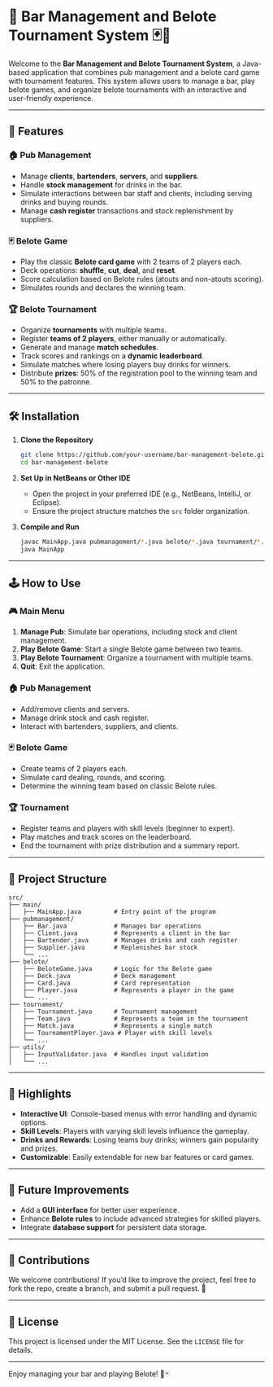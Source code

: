 # 🎉 Bar Management and Belote Tournament System 🃏🍹

Welcome to the **Bar Management and Belote Tournament System**, a Java-based application that combines pub management and a belote card game with tournament features. This system allows users to manage a bar, play belote games, and organize belote tournaments with an interactive and user-friendly experience.

---

## 🌟 Features

### 🏠 **Pub Management**
- Manage **clients**, **bartenders**, **servers**, and **suppliers**.
- Handle **stock management** for drinks in the bar.
- Simulate interactions between bar staff and clients, including serving drinks and buying rounds.
- Manage **cash register** transactions and stock replenishment by suppliers.

### 🃏 **Belote Game**
- Play the classic **Belote card game** with 2 teams of 2 players each.
- Deck operations: **shuffle**, **cut**, **deal**, and **reset**.
- Score calculation based on Belote rules (atouts and non-atouts scoring).
- Simulates rounds and declares the winning team.

### 🏆 **Belote Tournament**
- Organize **tournaments** with multiple teams.
- Register **teams of 2 players**, either manually or automatically.
- Generate and manage **match schedules**.
- Track scores and rankings on a **dynamic leaderboard**.
- Simulate matches where losing players buy drinks for winners.
- Distribute **prizes**: 50% of the registration pool to the winning team and 50% to the patronne.

---

## 🛠️ **Installation**

1. **Clone the Repository**
   ```bash
   git clone https://github.com/your-username/bar-management-belote.git
   cd bar-management-belote
   ```

2. **Set Up in NetBeans or Other IDE**
   - Open the project in your preferred IDE (e.g., NetBeans, IntelliJ, or Eclipse).
   - Ensure the project structure matches the `src` folder organization.

3. **Compile and Run**
   ```bash
   javac MainApp.java pubmanagement/*.java belote/*.java tournament/*.java utils/*.java
   java MainApp
   ```

---

## 🕹️ **How to Use**

### 🎮 **Main Menu**
1. **Manage Pub**: Simulate bar operations, including stock and client management.
2. **Play Belote Game**: Start a single Belote game between two teams.
3. **Play Belote Tournament**: Organize a tournament with multiple teams.
4. **Quit**: Exit the application.

### 🏠 **Pub Management**
- Add/remove clients and servers.
- Manage drink stock and cash register.
- Interact with bartenders, suppliers, and clients.

### 🃏 **Belote Game**
- Create teams of 2 players each.
- Simulate card dealing, rounds, and scoring.
- Determine the winning team based on classic Belote rules.

### 🏆 **Tournament**
- Register teams and players with skill levels (beginner to expert).
- Play matches and track scores on the leaderboard.
- End the tournament with prize distribution and a summary report.

---

## 📂 **Project Structure**

```
src/
├── main/
│   ├── MainApp.java         # Entry point of the program
├── pubmanagement/
│   ├── Bar.java             # Manages bar operations
│   ├── Client.java          # Represents a client in the bar
│   ├── Bartender.java       # Manages drinks and cash register
│   ├── Supplier.java        # Replenishes bar stock
│   └── ...
├── belote/
│   ├── BeloteGame.java      # Logic for the Belote game
│   ├── Deck.java            # Deck management
│   ├── Card.java            # Card representation
│   ├── Player.java          # Represents a player in the game
│   └── ...
├── tournament/
│   ├── Tournament.java      # Tournament management
│   ├── Team.java            # Represents a team in the tournament
│   ├── Match.java           # Represents a single match
│   ├── TournamentPlayer.java # Player with skill levels
│   └── ...
├── utils/
│   ├── InputValidator.java  # Handles input validation
│   └── ...
```

---

## 🌟 **Highlights**

- **Interactive UI**: Console-based menus with error handling and dynamic options.
- **Skill Levels**: Players with varying skill levels influence the gameplay.
- **Drinks and Rewards**: Losing teams buy drinks; winners gain popularity and prizes.
- **Customizable**: Easily extendable for new bar features or card games.

---

## 🚀 **Future Improvements**
- Add a **GUI interface** for better user experience.
- Enhance **Belote rules** to include advanced strategies for skilled players.
- Integrate **database support** for persistent data storage.

---

## 🤝 **Contributions**
We welcome contributions! If you’d like to improve the project, feel free to fork the repo, create a branch, and submit a pull request. 🙌

---

## 📜 **License**
This project is licensed under the MIT License. See the `LICENSE` file for details.

---

Enjoy managing your bar and playing Belote! 🍻🃏